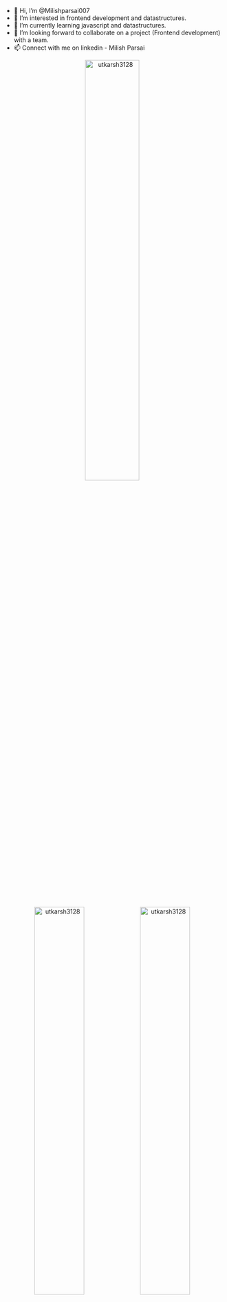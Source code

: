 - 👋 Hi, I’m @Milishparsai007
- 👀 I’m interested in frontend development and datastructures.
- 🌱 I’m currently learning javascript and datastructures.
- 💞️ I’m looking forward to collaborate on a project (Frontend development) with a team.
- 📫 Connect with me on linkedin - Milish Parsai

<!---
Milishparsai007/Milishparsai007 is a ✨ special ✨ repository because its `README.md` (this file) appears on your GitHub profile.
You can click the Preview link to take a look at your changes.
--->
<p align="center"><img width="50%" src="https://github-readme-stats.vercel.app/api/top-langs?username=milishparsai007&show_icons=true&locale=en&layout=compact&theme=radical" alt="utkarsh3128"/></p>

<p align="center">
        <img width="48%" src="https://github-readme-stats.vercel.app/api?username=milishparsai007&show_icons=true&theme=tokyonight" alt="utkarsh3128" />
	<img width="48%" src="https://github-readme-streak-stats.herokuapp.com/?user=milishparsai007&&theme=radical" alt="utkarsh3128" />
</p>
